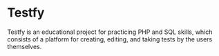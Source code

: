 # Testfy
Testfy is an educational project for practicing PHP and SQL skills, which consists of a platform for creating, editing, and taking tests by the users themselves.
